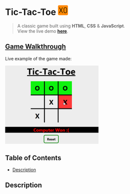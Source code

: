 # Tic-Tac-Toe ![logo](assets/favicons/favicon-32x32.png)

> A classic game built using **HTML**, **CSS** & **JavaScript**.<br>
> View the live demo <u>**[here](https://tictactoeegame.netlify.app)**</u>.

## <u>Game Walkthrough</u>
Live example of the game made:<br>

<img src="assets/images/walkthrough.gif" width="60%" height="60%">

## Table of Contents
- [Description](#description)

## Description




